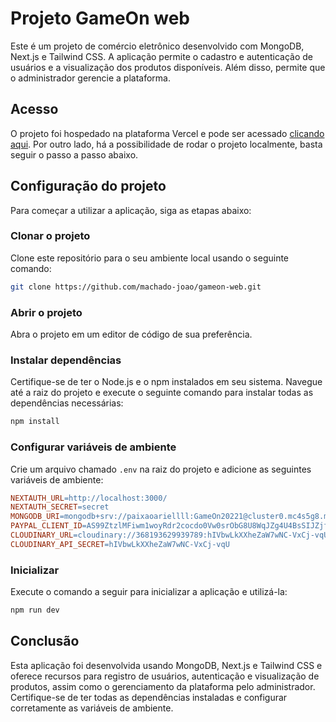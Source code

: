 # Projeto GameOn web
Este é um projeto de comércio eletrônico desenvolvido com MongoDB, Next.js e Tailwind CSS. A aplicação permite o cadastro e autenticação de usuários e a visualização dos produtos disponíveis. Além disso, permite que o administrador gerencie a plataforma.

## Acesso
O projeto foi hospedado na plataforma Vercel e pode ser acessado [clicando aqui](https://gameon-web.vercel.app/). Por outro lado, há a possibilidade de rodar o projeto localmente, basta seguir o passo a passo abaixo.

## Configuração do projeto
Para começar a utilizar a aplicação, siga as etapas abaixo:

### Clonar o projeto
Clone este repositório para o seu ambiente local usando o seguinte comando:

```bash
git clone https://github.com/machado-joao/gameon-web.git
```

### Abrir o projeto
Abra o projeto em um editor de código de sua preferência.

### Instalar dependências
Certifique-se de ter o Node.js e o npm instalados em seu sistema. Navegue até a raiz do projeto e execute o seguinte comando para instalar todas as dependências necessárias:

```bash
npm install
```

### Configurar variáveis de ambiente
Crie um arquivo chamado `.env` na raiz do projeto e adicione as seguintes variáveis de ambiente:

```makefile
NEXTAUTH_URL=http://localhost:3000/
NEXTAUTH_SECRET=secret
MONGODB_URI=mongodb+srv://paixaoariellll:GameOn20221@cluster0.mc4s5g8.mongodb.net/gameon-e-commerce?retryWrites=true&w=majority
PAYPAL_CLIENT_ID=AS99ZtzlMFiwm1woyRdr2cocdo0Vw0srObG8U8WqJZg4U4BsSIJZjfttxr8dY-Elfqiur0M-MVLne8cN
CLOUDINARY_URL=cloudinary://368193629939789:hIVbwLkXXheZaW7wNC-VxCj-vqU@dins1fpk3
CLOUDINARY_API_SECRET=hIVbwLkXXheZaW7wNC-VxCj-vqU
```

### Inicializar
Execute o comando a seguir para inicializar a aplicação e utilizá-la:

```bash
npm run dev
```

## Conclusão
Esta aplicação foi desenvolvida usando MongoDB, Next.js e Tailwind CSS e oferece recursos para registro de usuários, autenticação e visualização de produtos, assim como o gerenciamento da plataforma pelo administrador. Certifique-se de ter todas as dependências instaladas e configurar corretamente as variáveis de ambiente.
